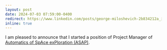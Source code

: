 ```yaml
---
layout: post
date: 2024-07-03 07:59:00-0400
redirect: https://www.linkedin.com/posts/george-miloshevich-2b834212a_im-happy-to-share-that-im-starting-a-new-activity-7213811494126272512-M05e?utm_source=share&utm_medium=member_desktop
inline: true
---
```


I am pleased to announce that I started a position of Project Manager of [Automatics of SpAce exPloration (ASAP)](https://asap-space.eu/).